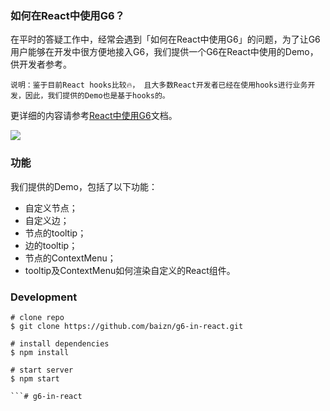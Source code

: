 ### 如何在React中使用G6？
在平时的答疑工作中，经常会遇到「如何在React中使用G6」的问题，为了让G6用户能够在开发中很方便地接入G6，我们提供一个G6在React中使用的Demo，供开发者参考。

`说明：鉴于目前React hooks比较🔥， 且大多数React开发者已经在使用hooks进行业务开发，因此，我们提供的Demo也是基于hooks的。`

更详细的内容请参考[React中使用G6](https://www.yuque.com/antv/g6/zmfur7)文档。

<img src="https://github.com/baizn/g6-in-react/blob/master/demo.gif" />

### 功能
我们提供的Demo，包括了以下功能：
- 自定义节点；
- 自定义边；
- 节点的tooltip；
- 边的tooltip；
- 节点的ContextMenu；
- tooltip及ContextMenu如何渲染自定义的React组件。

### Development
```
# clone repo
$ git clone https://github.com/baizn/g6-in-react.git

# install dependencies
$ npm install

# start server
$ npm start

```# g6-in-react

